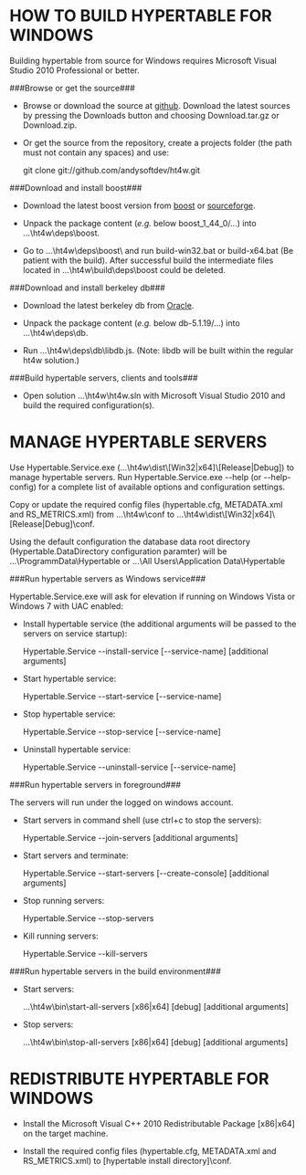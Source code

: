 HOW TO BUILD HYPERTABLE FOR WINDOWS
===================================

Building hypertable from source for Windows requires Microsoft Visual Studio 2010 Professional or better.

###Browse or get the source###

* Browse or download the source at [github](http://github.com/andysoftdev/ht4w).
  Download the latest sources by pressing the Downloads button and choosing
  Download.tar.gz or Download.zip.
  
* Or get the source from the repository, create a projects folder (the path must not
  contain any spaces) and use:

  git clone git://github.com/andysoftdev/ht4w.git


###Download and install boost###

* Download the latest boost version from [boost](http://www.boost.org/users/download/)
  or [sourceforge](http://sourceforge.net/projects/boost/files/boost/).

* Unpack the package content (*e.g.* below boost\_1\_44\_0/...) into ...\ht4w\deps\boost\.

* Go to ...\ht4w\deps\boost\ and run build-win32.bat or build-x64.bat (Be patient with the build). After successful build the intermediate files located in ...\ht4w\build\deps\boost could be deleted.


###Download and install berkeley db###

* Download the latest berkeley db from [Oracle](http://www.oracle.com/technetwork/database/berkeleydb/downloads/index.html).

* Unpack the package content (*e.g.* below db-5.1.19/...) into ...\ht4w\deps\db\.

* Run ...\ht4w\deps\db\libdb.js. (Note: libdb will be built within the regular ht4w solution.)


###Build hypertable servers, clients and tools###

* Open solution ...\ht4w\ht4w.sln with Microsoft Visual Studio 2010 and build the required configuration(s).


MANAGE HYPERTABLE SERVERS
=========================

Use Hypertable.Service.exe (...\ht4w\dist\\[Win32|x64]\\[Release|Debug]) to manage hypertable servers. Run Hypertable.Service.exe --help (or --help-config) for a complete list of available options and configuration settings.

Copy or update the required config files (hypertable.cfg, METADATA.xml and RS_METRICS.xml) from ...\ht4w\conf to ...\ht4w\dist\\[Win32|x64]\\[Release|Debug]\conf.

Using the default configuration the database data root directory (Hypertable.DataDirectory configuration paramter) will be ...\ProgrammData\Hypertable or ...\All Users\Application Data\Hypertable


###Run hypertable servers as Windows service###

Hypertable.Service.exe will ask for elevation if running on Windows Vista or Windows 7 with UAC enabled:

* Install hypertable service (the additional arguments will be passed to the servers on service startup):

  Hypertable.Service --install-service [--service-name] [additional arguments]

* Start hypertable service:

  Hypertable.Service --start-service [--service-name]

* Stop hypertable service:

  Hypertable.Service --stop-service [--service-name]

* Uninstall hypertable service:

  Hypertable.Service --uninstall-service [--service-name]


###Run hypertable servers in foreground###

The servers will run under the logged on windows account.

* Start servers in command shell (use ctrl+c to stop the servers):

  Hypertable.Service --join-servers [additional arguments]

* Start servers and terminate:

  Hypertable.Service --start-servers [--create-console] [additional arguments]

* Stop running servers:

  Hypertable.Service --stop-servers

* Kill running servers:

  Hypertable.Service --kill-servers


###Run hypertable servers in the build environment###

* Start servers:

  ...\ht4w\bin\start-all-servers [x86|x64] [debug] [additional arguments]

* Stop servers:

  ...\ht4w\bin\stop-all-servers [x86|x64] [debug] [additional arguments]


REDISTRIBUTE HYPERTABLE FOR WINDOWS
===================================

* Install the Microsoft Visual C++ 2010 Redistributable Package [x86|x64] on the target machine.

* Install the required config files (hypertable.cfg, METADATA.xml and RS_METRICS.xml) to [hypertable install directory]\conf.